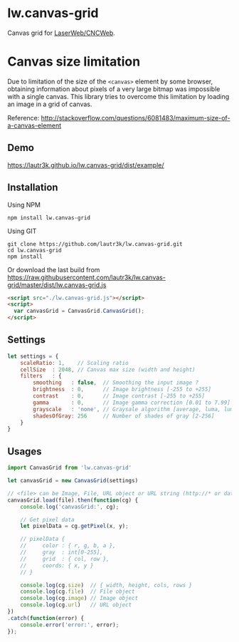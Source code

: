 # lw.canvas-grid
Canvas grid for [LaserWeb/CNCWeb](https://github.com/LaserWeb/LaserWeb4).

# Canvas size limitation
Due to limitation of the size of the `<canvas>` element by some browser, obtaining information about pixels of a very large bitmap was impossible with a single canvas.
This library tries to overcome this limitation by loading an image in a grid of canvas.

Reference: http://stackoverflow.com/questions/6081483/maximum-size-of-a-canvas-element

## Demo
https://lautr3k.github.io/lw.canvas-grid/dist/example/

## Installation
Using NPM
```
npm install lw.canvas-grid
```

Using GIT
```
git clone https://github.com/lautr3k/lw.canvas-grid.git
cd lw.canvas-grid
npm install
```

Or download the last build from https://raw.githubusercontent.com/lautr3k/lw.canvas-grid/master/dist/lw.canvas-grid.js
```html
<script src="./lw.canvas-grid.js"></script>
<script>
  var canvasGrid = CanvasGrid.CanvasGrid();
</script>
```

## Settings
```javascript
let settings = {
    scaleRatio: 1,    // Scaling ratio
    cellSize  : 2048, // Canvas max size (width and height)
    filters   : {
        smoothing   : false,  // Smoothing the input image ?
        brightness  : 0,      // Image brightness [-255 to +255]
        contrast    : 0,      // Image contrast [-255 to +255]
        gamma       : 0,      // Image gamma correction [0.01 to 7.99]
        grayscale   : 'none', // Graysale algorithm [average, luma, luma-601, luma-709, luma-240, desaturation, decomposition-[min|max], [red|green|blue]-chanel]
        shadesOfGray: 256     // Number of shades of gray [2-256]
    }
}
```

## Usages
```javascript
import CanvasGrid from 'lw.canvas-grid'

let canvasGrid = new CanvasGrid(settings)

// <file> can be Image, File, URL object or URL string (http://* or data:image/*)
canvasGrid.load(file).then(function(cg) {
    console.log('canvasGrid:', cg);

    // Get pixel data
    let pixelData = cg.getPixel(x, y);

    // pixelData {
    //     color : { r, g, b, a },
    //     gray  : int[0-255],
    //     grid  : { col, row },
    //     coords: { x, y }
    // }

    console.log(cg.size)  // { width, height, cols, rows }
    console.log(cg.file)  // File object
    console.log(cg.image) // Image object
    console.log(cg.url)   // URL object
})
.catch(function(error) {
    console.error('error:', error);
});
```
